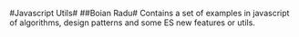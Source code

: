 #Javascript Utils#
##Boian Radu#
Contains a set of examples in javascript of algorithms, design patterns and some ES new features or utils.